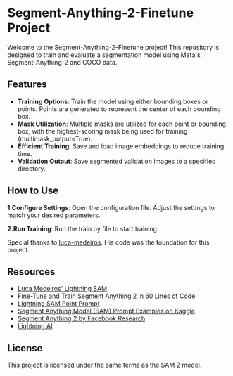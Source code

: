 
# Segment-Anything-2-Finetune Project

Welcome to the Segment-Anything-2-Finetune project! This repository is designed to train and evaluate a segmentation model using Meta's Segment-Anything-2 and COCO data.

## Features

- **Training Options**: Train the model using either bounding boxes or points. Points are generated to represent the center of each bounding box.
- **Mask Utilization**: Multiple masks are utilized for each point or bounding box, with the highest-scoring mask being used for training (multimask_output=True).
- **Efficient Training**: Save and load image embeddings to reduce training time.
- **Validation Output**: Save segmented validation images to a specified directory.


## How to Use
**1.Configure Settings**:
    Open the configuration file.
    Adjust the settings to match your desired parameters.

**2.Run Training**:
    Run the train.py file to start training.

Special thanks to [luca-medeiros](https://github.com/luca-medeiros). His code was the foundation for this project.

## Resources

- [Luca Medeiros' Lightning SAM](https://github.com/luca-medeiros/lightning-sam)
- [Fine-Tune and Train Segment Anything 2 in 60 Lines of Code](https://github.com/sagieppel/fine-tune-train_segment_anything_2_in_60_lines_of_code)
- [Lightning SAM Point Prompt](https://github.com/Garfield-hr/lightning-sam-point-prompt)
- [Segment Anything Model (SAM) Prompt Examples on Kaggle](https://www.kaggle.com/code/danpresil1/segment-anything-model-sam-prompt-examples)
- [Segment Anything 2 by Facebook Research](https://github.com/facebookresearch/segment-anything-2)
- [Lightning AI](https://github.com/Lightning-AI/lightning)

## License

This project is licensed under the same terms as the SAM 2 model.